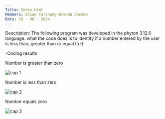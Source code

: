 ```yaml
---
Title: Intex.html
Members: Elian Farinang-Brenda Jacome
Date: 18 - 06 - 2024
---
```

Description: 
The following program was developed in the phyton 3.12.0 language.
what the code does is to identify if a number entered by the user is less than, greater than or equal to 0.

-Coding results

Number is greater than zero

![cap 1](https://github.com/ElianFarinango/IndexHtml/assets/169928920/4d5e44fa-856c-4bcc-bdf6-2cf4bdeb3353)

Number is less than zero

![cap 2](https://github.com/ElianFarinango/IndexHtml/assets/169928920/eb1050a5-bb4d-4ef0-be2d-87279e89fa7c)

Number equals zero

![cap 3](https://github.com/ElianFarinango/IndexHtml/assets/169928920/f8ca8bd2-be2b-411b-af46-169ab23ed357)


